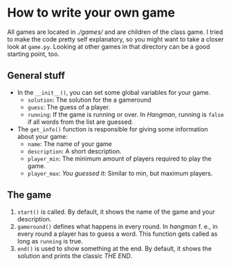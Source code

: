 # How to write your own game
All games are located in _./games/_ and are children of the class game.
I tried to make the code pretty self explanatory, so you might want to take a closer look at `game.py`.
Looking at other games in that directory can be a good starting point, too.

## General stuff
* In the `__init__()`, you can set some global variables for your game.
  * `solution`: The solution for the a gameround
  * `guess`: The guess of a player.
  * `running`: If the game is running or over. In _Hangman_, running is `false` if all words from the list are guessed.
* The `get_info()` function is responsible for giving some information about your game:
  * `name`: The name of your game
  * `description`: A short description.
  * `player_min`: The minimum amount of players required to play the game.
  * `player_max`: _You guessed it:_ Similar to min, but maximum players.

## The game
1. `start()` is called. By default, it shows the name of the game and your description.
2. `gameround()` defines what happens in every round. In _hangman_ f. e., in every round a player has to guess a word.
This function gets called as long as `running` is true.
3. `end()` is used to show something at the end. By default, it shows the solution and prints the classic _THE END_.
